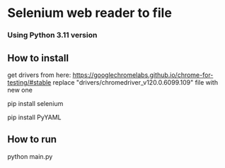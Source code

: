 # Selenium web reader to file

### Using Python 3.11 version

## How to install
get drivers from here: https://googlechromelabs.github.io/chrome-for-testing/#stable
replace "drivers/chromedriver_v120.0.6099.109" file with new one

pip install selenium

pip install PyYAML

## How to run
python main.py

